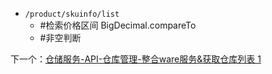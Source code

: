 - `/product/skuinfo/list`
	- #检索价格区间  BigDecimal.compareTo
	- #非空判断 

下一个：[仓储服务-API-仓库管理-整合ware服务&获取仓库列表 1](仓储服务-API-仓库管理-整合ware服务&获取仓库列表%201.md)